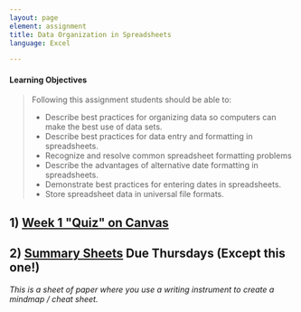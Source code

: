 ```yaml
---
layout: page
element: assignment
title: Data Organization in Spreadsheets                
language: Excel

---
```


#### Learning Objectives

> Following this assignment students should be able to:
>
> - Describe best practices for organizing data so computers can make the best use of data sets.
> - Describe best practices for data entry and formatting in spreadsheets.
> - Recognize and resolve common spreadsheet formatting problems
> - Describe the advantages of alternative date formatting in spreadsheets.
> - Demonstrate best practices for entering dates in spreadsheets.
> - Store spreadsheet data in universal file formats.



## 1) [Week 1 "Quiz" on Canvas](https://canvas.uw.edu/courses/1398231/quizzes/1159687)


## 2) [Summary Sheets](https://canvas.uw.edu/courses/1273428/assignments/4761919) Due Thursdays (Except this one!)
_This is a sheet of paper where you use a writing instrument to create a mindmap / cheat sheet._
